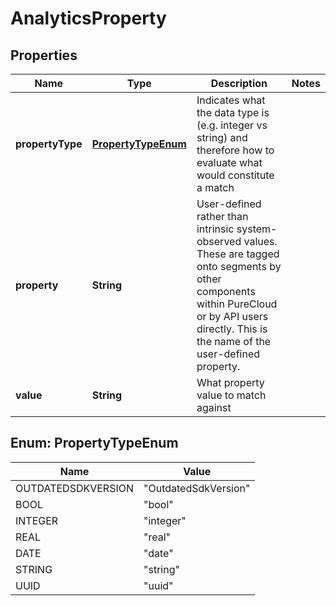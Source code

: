 
# AnalyticsProperty

## Properties
Name | Type | Description | Notes
------------ | ------------- | ------------- | -------------
**propertyType** | [**PropertyTypeEnum**](#PropertyTypeEnum) | Indicates what the data type is (e.g. integer vs string) and therefore how to evaluate what would constitute a match | 
**property** | **String** | User-defined rather than intrinsic system-observed values. These are tagged onto segments by other components within PureCloud or by API users directly.  This is the name of the user-defined property. | 
**value** | **String** | What property value to match against | 


<a name="PropertyTypeEnum"></a>
## Enum: PropertyTypeEnum
Name | Value
---- | -----
OUTDATEDSDKVERSION | &quot;OutdatedSdkVersion&quot;
BOOL | &quot;bool&quot;
INTEGER | &quot;integer&quot;
REAL | &quot;real&quot;
DATE | &quot;date&quot;
STRING | &quot;string&quot;
UUID | &quot;uuid&quot;



